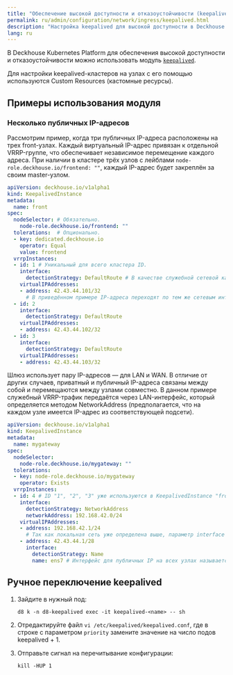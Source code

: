 ```yaml
---
title: "Обеспечение высокой доступности и отказоустойчивости (keepalived)"
permalink: ru/admin/configuration/network/ingress/keepalived.html
description: "Настройка keepalived для высокой доступности в Deckhouse Kubernetes Platform. Конфигурация отказоустойчивости и настройка сетевой избыточности для инфраструктуры кластера."
lang: ru
---
```


В Deckhouse Kubernetes Platform для обеспечения высокой доступности и отказоустойчивости можно использовать модуль [`keepalived`](/modules/keepalived/).

<!-- Перенесено из https://deckhouse.ru/products/kubernetes-platform/documentation/latest/modules/keepalived/ -->

Для настройки keepalived-кластеров на узлах с его помощью используются Custom Resources (кастомные ресурсы).

## Примеры использования модуля

<!-- Перенесено из https://deckhouse.ru/products/kubernetes-platform/documentation/latest/modules/keepalived/examples.html -->

### Несколько публичных IP-адресов

Рассмотрим пример, когда три публичных IP-адреса расположены на трех front-узлах. Каждый виртуальный IP-адрес привязан к отдельной VRRP-группе, что обеспечивает независимое перемещение каждого адреса. При наличии в кластере трёх узлов с лейблами `node-role.deckhouse.io/frontend: ""`, каждый IP-адрес будет закреплён за своим master-узлом.

```yaml
apiVersion: deckhouse.io/v1alpha1
kind: KeepalivedInstance
metadata:
  name: front
spec:
  nodeSelector: # Обязательно.
    node-role.deckhouse.io/frontend: ""
  tolerations:  # Опционально.
  - key: dedicated.deckhouse.io
    operator: Equal
    value: frontend
  vrrpInstances:
  - id: 1 # Уникальный для всего кластера ID.
    interface:
      detectionStrategy: DefaultRoute # В качестве служебной сетевой карты используется та, через которую проложен дефолтный маршрут.
    virtualIPAddresses:
    - address: 42.43.44.101/32
      # В приведённом примере IP-адреса переходят по тем же сетевым интерфейсам, по которым передаётся служебный VRRP-трафик, поэтому параметр interface указывать не требуется.
  - id: 2
    interface:
      detectionStrategy: DefaultRoute
    virtualIPAddresses:
    - address: 42.43.44.102/32
  - id: 3
    interface:
      detectionStrategy: DefaultRoute
    virtualIPAddresses:
    - address: 42.43.44.103/32
```

Шлюз использует пару IP-адресов — для LAN и WAN. В отличие от других случаев, приватный и публичный IP-адреса связаны между собой и перемещаются между узлами совместно. В данном примере служебный VRRP-трафик передаётся через LAN-интерфейс, который определяется методом NetworkAddress (предполагается, что на каждом узле имеется IP-адрес из соответствующей подсети).

```yaml
apiVersion: deckhouse.io/v1alpha1
kind: KeepalivedInstance
metadata:
  name: mygateway
spec:
  nodeSelector:
    node-role.deckhouse.io/mygateway: ""
  tolerations:
  - key: node-role.deckhouse.io/mygateway
    operator: Exists
  vrrpInstances:
  - id: 4 # ID "1", "2", "3" уже используются в KeepalivedInstance "front" выше.
    interface:
      detectionStrategy: NetworkAddress
      networkAddress: 192.168.42.0/24
    virtualIPAddresses:
    - address: 192.168.42.1/24
      # Так как локальная сеть уже определена выше, параметр interface для этого IP можно не указывать.
    - address: 42.43.44.1/28
      interface:
        detectionStrategy: Name
        name: ens7 # Интерфейс для публичных IP на всех узлах называется "ens7", указываем его явно.
```

## Ручное переключение keepalived

<!-- перенесено из https://deckhouse.ru/modules/keepalived/ -->

1. Зайдите в нужный под:

   ```shell
   d8 k -n d8-keepalived exec -it keepalived-<name> -- sh
   ```

1. Отредактируйте файл `vi /etc/keepalived/keepalived.conf`, где в строке с параметром `priority` замените значение на число подов keepalived + 1.

1. Отправьте сигнал на перечитывание конфигурации:

   ```shell
   kill -HUP 1
   ```
